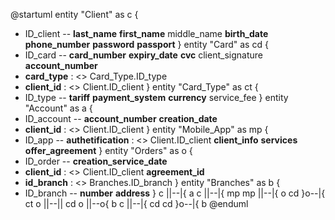 @startuml
entity "Client" as c {
* ID_client
--
**last_name**
**first_name**
middle_name
**birth_date**
**phone_number**
**password**
**passport**
}
entity "Card" as cd {
* ID_card
--
**card_number**
**expiry_date**
**cvc**
client_signature
**account_number**
* **card_type** : <<FK>> Card_Type.ID_type
* **client_id** : <<FK>> Client.ID_client
}
entity "Card_Type" as ct {
* ID_type
--
**tariff**
**payment_system**
**currency**
service_fee
}
entity "Account" as a {
* ID_account
--
**account_number**
**creation_date**
* **client_id** : <<FK>> Client.ID_client
}
entity "Mobile_App" as mp {
* ID_app
--
**authetification** : <<FK>> Client.ID_client
**client_info**
**services**
**offer_agreement**
}
entity "Orders" as o {
* ID_order
--
**creation_service_date**
* **client_id** : <<FK>> Client.ID_client
**agreement_id**
* **id_branch** : <<FK>> Branches.ID_branch
}
entity "Branches" as b {
* ID_branch
--
**number**
**address**
}
c ||--|{ a
c ||--|{ mp
mp ||--|{ o
cd }o--|{ ct
o ||--|| cd
o ||--o{ b
c ||--|{ cd
cd }o--|{ b
@enduml